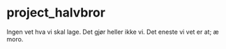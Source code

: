 # project_halvbror
Ingen vet hva vi skal lage. Det gjør heller ikke vi. Det eneste vi vet er at; æ moro.
